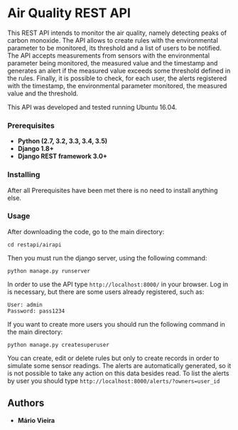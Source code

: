 # Air Quality REST API

This REST API intends to monitor the air quality, namely detecting peaks of carbon monoxide. The API allows to create rules with the environmental parameter to be monitored, its threshold and a list of users to be notified. 
The API accepts measurements from sensors with the environmental parameter being monitored, the measured value and the timestamp and generates an alert if the measured value exceeds some threshold defined in the rules.
Finally, it is possible to check, for each user, the alerts registered with the timestamp, the environmental parameter monitored, the measured value and the threshold. 

This API was developed and tested running Ubuntu 16.04.

### Prerequisites

* **Python (2.7, 3.2, 3.3, 3.4, 3.5)**
* **Django 1.8+**
* **Django REST framework 3.0+**

### Installing

After all Prerequisites have been met there is no need to install anything else.

### Usage

After downloading the code, go to the main directory:

```
cd restapi/airapi
```

Then you must run the django server, using the following command:

```
python manage.py runserver
```

In order to use the API type `http://localhost:8000/` in your browser. Log in is necessary, but there are some users already registered, such as:

```
User: admin
Password: pass1234
``` 

If you want to create more users you should run the following command in the main directory:

```
python manage.py createsuperuser
``` 

You can create, edit or delete rules but only to create records in order to simulate some sensor readings. The alerts are automatically generated, so it is not possible to take any action on this data besides read.
To list the alerts by user you should type `http://localhost:8000/alerts/?owners=user_id`

## Authors

* **Mário Vieira**

